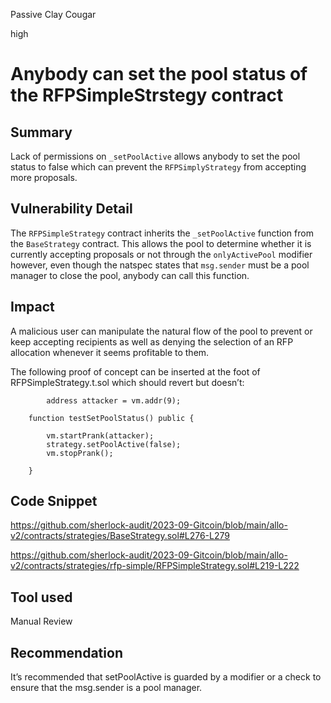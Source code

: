 Passive Clay Cougar

high

# Anybody can set the pool status of the RFPSimpleStrstegy contract
## Summary

Lack of permissions on `_setPoolActive` allows anybody to set the pool status to false which can prevent the `RFPSimplyStrategy` from accepting more proposals. 

## Vulnerability Detail

The `RFPSimpleStrategy` contract inherits the `_setPoolActive` function from the `BaseStrategy` contract. This allows the pool to determine whether it is currently accepting proposals or not through the `onlyActivePool` modifier however, even though the natspec states that `msg.sender` must be a pool manager to close the pool, anybody can call this function.

## Impact

A malicious user can manipulate the natural flow of the pool to prevent or keep accepting recipients as well as denying the selection of an RFP allocation whenever it seems profitable to them. 

The following proof of concept can be inserted at the foot of RFPSimpleStrategy.t.sol which should revert but doesn’t: 

```solidity
 		address attacker = vm.addr(9);

    function testSetPoolStatus() public {

        vm.startPrank(attacker);
        strategy.setPoolActive(false);
        vm.stopPrank();
        
    }
```

## Code Snippet

https://github.com/sherlock-audit/2023-09-Gitcoin/blob/main/allo-v2/contracts/strategies/BaseStrategy.sol#L276-L279

https://github.com/sherlock-audit/2023-09-Gitcoin/blob/main/allo-v2/contracts/strategies/rfp-simple/RFPSimpleStrategy.sol#L219-L222

## Tool used

Manual Review

## Recommendation

It’s recommended that setPoolActive is guarded by a modifier or a check to ensure that the msg.sender is a pool manager.
